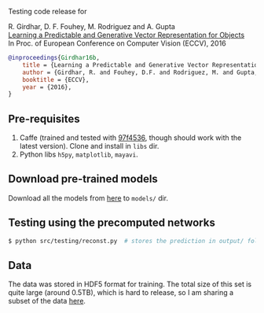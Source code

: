 Testing code release for

R. Girdhar, D. F. Fouhey, M. Rodriguez and A. Gupta     
[Learning a Predictable and Generative Vector Representation for Objects](https://rohitgirdhar.github.io/GenerativePredictableVoxels/)     
In Proc. of European Conference on Computer Vision (ECCV), 2016 

```bibtex
@inproceedings{Girdhar16b,
    title = {Learning a Predictable and Generative Vector Representation for Objects},
    author = {Girdhar, R. and Fouhey, D.F. and Rodriguez, M. and Gupta, A.},
    booktitle = {ECCV},
    year = {2016},
}
```

## Pre-requisites
1. Caffe (trained and tested with [97f4536](https://github.com/BVLC/caffe/tree/97f4536d51c5ed464025179ea36798ebee8bf033), though should work with the latest version). Clone and install in `libs` dir.
2. Python libs `h5py`, `matplotlib`, `mayavi`.

## Download pre-trained models
Download all the models from [here](https://cmu.box.com/s/0czjnjpzy03nci1dressrc02njwexuqx) to `models/` dir.

## Testing using the precomputed networks

```bash
$ python src/testing/reconst.py  # stores the prediction in output/ folder
```

## Data
The data was stored in HDF5 format for training. The total size of this set is quite large (around 0.5TB), which is hard to release, so I am sharing a subset of the data [here](https://cmu.box.com/s/wb9lw48timjzz8wkj832ggw9yeccf3fl).
